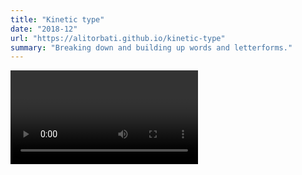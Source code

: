 ```yaml
---
title: "Kinetic type"
date: "2018-12"
url: "https://alitorbati.github.io/kinetic-type"
summary: "Breaking down and building up words and letterforms."
---
```


<Video source="/images/sketches/kinetic-type/kinetic-type.mp4" />

A quick p5.js sketch that essentially draws some text, then breaks it down into a grid.

We use a few controls to create a spring effect and position an "observation" point over the source text and render it out as kinetic type.

Play around with the sketch to see if you can produce something that suits your aesthetic sensibilities.
